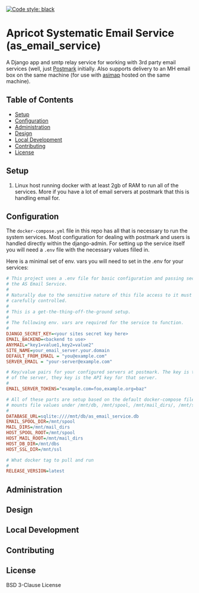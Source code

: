 [![Code style: black](https://img.shields.io/badge/code%20style-black-000000.svg)](https://github.com/psf/black)
# Apricot Systematic Email Service (as_email_service)
A Django app and smtp relay service for working with 3rd party email services (well, just [Postmark](https://postmarkapp.com/) initially. Also supports delivery to an MH email box on the same machine (for use with [asimap](https://github.com/scanner/asimap/) hosted on the same machine).

## Table of Contents

- [Setup](#setup)
- [Configuration](#configuration)
- [Administration](#administration)
- [Design](#design)
- [Local Development](#local-development)
- [Contributing](#contributing)
- [License](#license)

## Setup

1. Linux host running docker with at least 2gb of RAM to run all of the services. More if you have a lot of email servers at postmark that this is handling email for.

## Configuration

The `docker-compose.yml` file in this repo has all that is necessary to run the system services. Most configuration for dealing with postmark and users is handled directly within the django-admin. For setting up the service itself you will need a `.env` file with the necessary values filled in.

Here is a minimal set of env. vars you will need to set in the .env for your services:

``` ini
# This project uses a .env file for basic configuration and passing secrets to
# the AS Email Service.
#
# Naturally due to the sensitive nature of this file access to it must be
# carefully controlled.
#
# This is a get-the-thing-off-the-ground setup.
#
# The following env. vars are required for the service to function.
#
DJANGO_SECRET_KEY=<your sites secret key here>
EMAIL_BACKEND=<backend to use>
ANYMAIL="key1=value1,key2=value2"
SITE_NAME=your_email_server.your.domain
DEFAULT_FROM_EMAIL = "you@example.com"
SERVER_EMAIL = "your-server@example.com"

# Key/value pairs for your configured servers at postmark. The key is the name
# of the server, they key is the API key for that server.
#
EMAIL_SERVER_TOKENS="example.com=foo,example.org=baz"

# All of these parts are setup based on the default docker-compose file that
# mounts file values under /mnt/db, /mnt/spool, /mnt/mail_dirs/, /mnt/ssl
#
DATABASE_URL=sqlite:////mnt/db/as_email_service.db
EMAIL_SPOOL_DIR=/mnt/spool
MAIL_DIRS=/mnt/mail_dirs
HOST_SPOOL_ROOT=/mnt/spool
HOST_MAIL_ROOT=/mnt/mail_dirs
HOST_DB_DIR=/mnt/dbs
HOST_SSL_DIR=/mnt/ssl

# What docker tag to pull and run
#
RELEASE_VERSION=latest
```

## Administration

## Design

## Local Development

## Contributing

## License

BSD 3-Clause License
